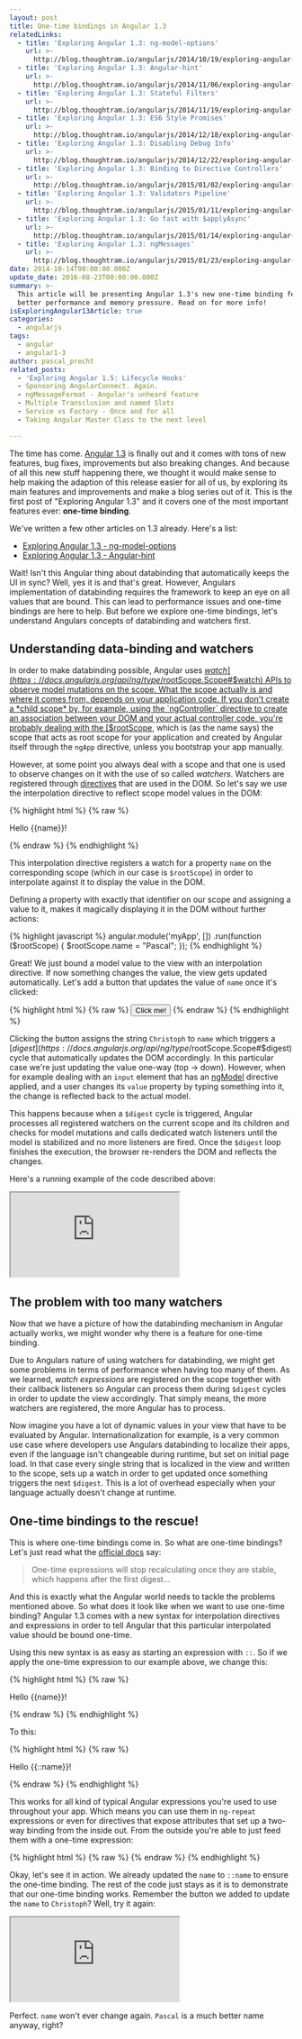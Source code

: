 ```yaml
---
layout: post
title: One-time bindings in Angular 1.3
relatedLinks:
  - title: 'Exploring Angular 1.3: ng-model-options'
    url: >-
      http://blog.thoughtram.io/angularjs/2014/10/19/exploring-angular-1.3-ng-model-options.html
  - title: 'Exploring Angular 1.3: Angular-hint'
    url: >-
      http://blog.thoughtram.io/angularjs/2014/11/06/exploring-angular-1.3-angular-hint.html
  - title: 'Exploring Angular 1.3: Stateful Filters'
    url: >-
      http://blog.thoughtram.io/angularjs/2014/11/19/exploring-angular-1.3-stateful-filters.html
  - title: 'Exploring Angular 1.3: ES6 Style Promises'
    url: >-
      http://blog.thoughtram.io/angularjs/2014/12/18/exploring-angular-1.3-es6-style-promises.html
  - title: 'Exploring Angular 1.3: Disabling Debug Info'
    url: >-
      http://blog.thoughtram.io/angularjs/2014/12/22/exploring-angular-1.3-disabling-debug-info.html
  - title: 'Exploring Angular 1.3: Binding to Directive Controllers'
    url: >-
      http://blog.thoughtram.io/angularjs/2015/01/02/exploring-angular-1.3-bindToController.html
  - title: 'Exploring Angular 1.3: Validators Pipeline'
    url: >-
      http://blog.thoughtram.io/angularjs/2015/01/11/exploring-angular-1.3-validators-pipeline.html
  - title: 'Exploring Angular 1.3: Go fast with $applyAsync'
    url: >-
      http://blog.thoughtram.io/angularjs/2015/01/14/exploring-angular-1.3-speed-up-with-applyAsync.html
  - title: 'Exploring Angular 1.3: ngMessages'
    url: >-
      http://blog.thoughtram.io/angularjs/2015/01/23/exploring-angular-1.3-ngMessages.html
date: 2014-10-14T00:00:00.000Z
update_date: 2016-08-23T00:00:00.000Z
summary: >-
  This article will be presenting Angular 1.3's new one-time binding feature for
  better performance and memory pressure. Read on for more info!
isExploringAngular13Article: true
categories:
  - angularjs
tags:
  - angular
  - angular1-3
author: pascal_precht
related_posts:
  - 'Exploring Angular 1.5: Lifecycle Hooks'
  - Sponsoring AngularConnect. Again.
  - ngMessageFormat - Angular's unheard feature
  - Multiple Transclusion and named Slots
  - Service vs Factory - Once and for all
  - Taking Angular Master Class to the next level

---
```


The time has come. [Angular 1.3](http://angularjs.blogspot.de/2014/10/angularjs-130-superluminal-nudge.html) is finally out and it comes with tons of new features, bug fixes, improvements but also breaking changes. And because of all this new stuff happening there, we thought it would make sense to help making the adaption of this release easier for all of us, by exploring its main features and improvements and make a blog series out of it. This is the first post of "Exploring Angular 1.3" and it covers one of the most important features ever: **one-time binding**.

We've written a few other articles on 1.3 already. Here's a list:

- [Exploring Angular 1.3 - ng-model-options](http://blog.thoughtram.io/angularjs/2014/10/19/exploring-angular-1.3-ng-model-options.html)
- [Exploring Angular 1.3 - Angular-hint](http://blog.thoughtram.io/angularjs/2014/11/06/exploring-angular-1.3-angular-hint.html)

Wait! Isn't this Angular thing about databinding that automatically keeps the UI in sync? Well, yes it is and that's great. However, Angulars implementation of databinding requires the framework to keep an eye on all values that are bound. This can lead to performance issues and one-time bindings are here to help. But before we explore one-time bindings, let's understand Angulars concepts of databinding and watchers first.

## Understanding data-binding and watchers

In order to make databinding possible, Angular uses [$watch](https://docs.angularjs.org/api/ng/type/$rootScope.Scope#$watch) APIs to observe model mutations on the scope. What the scope actually is and where it comes from, depends on your application code. If you don't create a *child scope* by, for example, using the `ngController` directive to create an association between your DOM and your actual controller code, you're probably dealing with the [$rootScope](https://docs.angularjs.org/api/ng/service/$rootScope), which is (as the name says) the scope that acts as root scope for your application and created by Angular itself through the `ngApp` directive, unless you bootstrap your app manually.

However, at some point you always deal with a scope and that one is used to observe changes on it with the use of so called *watchers*. Watchers are registered through [directives](https://docs.angularjs.org/guide/directive) that are used in the DOM. So let's say we use the interpolation directive to reflect scope model values in the DOM:

{% highlight html %}
{% raw %}
<p>Hello {{name}}!</p>
{% endraw %}
{% endhighlight %}

This interpolation directive registers a watch for a property `name` on the corresponding scope (which in our case is `$rootScope`) in order to interpolate against it to display the value in the DOM.

Defining a property with exactly that identifier on our scope and assigning a value to it, makes it magically displaying it in the DOM without further actions:

{% highlight javascript %}
angular.module('myApp', [])
.run(function ($rootScope) {
  $rootScope.name = "Pascal";
});
{% endhighlight %}

Great! We just bound a model value to the view with an interpolation directive. If now something changes the value, the view gets updated automatically. Let's add a button that updates the value of `name` once it's clicked:

{% highlight html %}
{% raw %}
<button ng-click="name = 'Christoph'">Click me!</button>
{% endraw %}
{% endhighlight %}

Clicking the button assigns the string `Christoph` to `name` which triggers a [$digest](https://docs.angularjs.org/api/ng/type/$rootScope.Scope#$digest) cycle that automatically updates the DOM accordingly. In this particular case we're just updating the value one-way (top &rarr; down). However, when for example dealing with an `input` element that has an [ngModel](https://docs.angularjs.org/api/ng/directive/ngModel) directive applied, and a user changes its `value` property by typing something into it, the change is reflected back to the actual model.

This happens because when a `$digest` cycle is triggered, Angular processes all registered watchers on the current scope and its children and checks for model mutations and calls dedicated watch listeners until the model is stabilized and no more listeners are fired. Once the `$digest` loop finishes the execution, the browser re-renders the DOM and reflects the changes.

Here's a running example of the code described above:

<iframe src="http://embed.plnkr.co/MGz5NrK1HKOy62fyVtmU/preview"></iframe>

## The problem with too many watchers

Now that we have a picture of how the databinding mechanism in Angular actually works, we might wonder why there is a feature for one-time binding.

Due to Angulars nature of using watchers for databinding, we might get some problems in terms of performance when having too many of them. As we learned, *watch expressions* are registered on the scope together with their callback listeners so Angular can process them during `$digest` cycles in order to update the view accordingly. That simply means, the more watchers are registered, the more Angular has to process.

Now imagine you have a lot of dynamic values in your view that have to be evaluated by Angular. Internationalization for example, is a very common use case where developers use Angulars databinding to localize their apps, even if the language isn't changeable during runtime, but set on initial page load. In that case every single string that is localized in the view and written to the scope, sets up a watch in order to get updated once something triggers the next `$digest`. This is a lot of overhead especially when your language actually doesn't change at runtime.

## One-time bindings to the rescue!

This is where one-time bindings come in. So what are one-time bindings? Let's just read what the [official docs](https://docs.angularjs.org/guide/expression#one-time-binding) say:

>One-time expressions will stop recalculating once they are stable, which happens after the first digest...

And this is exactly what the Angular world needs to tackle the problems mentioned above. So what does it look like when we want to use one-time binding? Angular 1.3 comes with a new syntax for interpolation directives and expressions in order to tell Angular that this particular interpolated value should be bound one-time.

Using this new syntax is as easy as starting an expression with `::`. So if we apply the one-time expression to our example above, we change this:

{% highlight html %}
{% raw %}
<p>Hello {{name}}!</p>
{% endraw %}
{% endhighlight %}

To this:

{% highlight html %}
{% raw %}
<p>Hello {{::name}}!</p>
{% endraw %}
{% endhighlight %}

This works for all kind of typical Angular expressions you're used to use throughout your app. Which means you can use them in `ng-repeat` expressions or even for directives that expose attributes that set up a two-way binding from the inside out. From the outside you're able to just feed them with a one-time expression:

{% highlight html %}
{% raw %}
<custom-directive two-way-attribute="::oneWayExpression"></custom-directive>
{% endraw %}
{% endhighlight %}


Okay, let's see it in action. We already updated the `name` to `::name` to ensure the one-time binding. The rest of the code just stays as it is to demonstrate that our one-time binding works. Remember the button we added to update the `name` to `Christoph`? Well, try it again:

<iframe src="http://embed.plnkr.co/WHHnp4KWKmd3O5twbzKV/preview"></iframe>

Perfect. `name` won't ever change again. `Pascal` is a much better name anyway, right?
